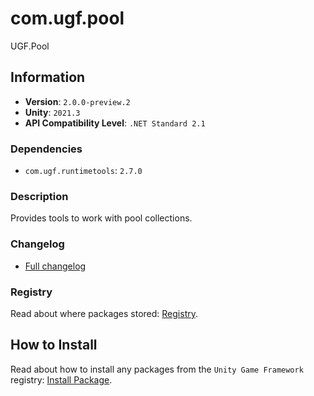 # com.ugf.pool

UGF.Pool

## Information

- **Version**: `2.0.0-preview.2`
- **Unity**: `2021.3`
- **API Compatibility Level**: `.NET Standard 2.1`

### Dependencies

- `com.ugf.runtimetools`: `2.7.0`


### Description

Provides tools to work with pool collections.

### Changelog

- [Full changelog](changelog.md)

### Registry

Read about where packages stored: [Registry](https://github.com/unity-game-framework/organization/blob/main/docs/registry.md).

## How to Install

Read about how to install any packages from the `Unity Game Framework` registry: [Install Package](https://github.com/unity-game-framework/organization/blob/main/docs/install-packages.md).
